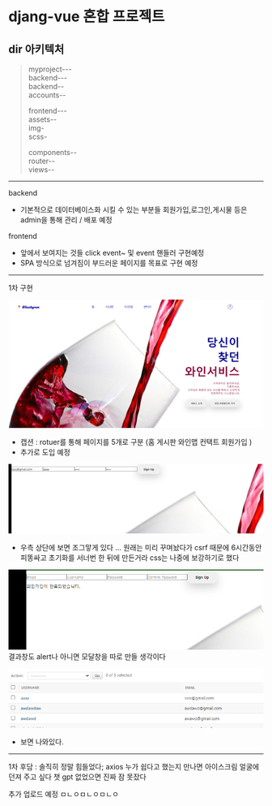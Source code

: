 # djang-vue 혼합 프로젝트

## dir 아키텍처

> myproject---<br>
> backend---<br>
> backend--<br>
> accounts--<br>
>
> frontend---<br>
> assets--<br>
> img-<br>
> scss-<br>
>
> components--<br>
> router--<br>
> views--<br>

---

backend

- 기본적으로 데이터베이스화 시킬 수 있는 부분들 회원가입,로그인,게시물 등은 admin을 통해 관리 / 배포 예정

frontend

- 앞에서 보여지는 것들 click event~ 및 event 핸들러 구현예정
- SPA 방식으로 넘겨짐이 부드러운 페이지를 목표로 구현 예정

---

1차 구현

![메인](./img/main.png)

- 캡션 : rotuer를 통해 페이지를 5개로 구분 (홈 게시판 와인맵 컨택트 회원가입 )
- 추가로 도입 예정

![회원가입1](./img/sign1.png)

- 우측 상단에 보면 조그맣게 있다 ... 원래는 미리 꾸며놨다가 csrf 때문에 6시간동안 피똥싸고 초기화를 서너번 한 뒤에 만든거라 css는 나중에 보강하기로 했다

![회원가입결과](./img/sign2.png)
결과창도 alert나 아니면 모달창을 따로 만들 생각이다

![admin에서 확인](./img/sign_result.png)

- 보면 나와있다.

---

1차 후담 : 솔직히 정말 힘들었다; axios 누가 쉽다고 했는지 만나면 아이스크림 얼굴에 던져 주고 싶다 챗 gpt 없었으면 진짜 잠 못잤다

추가 업로드 예정
ㅁㄴㅇㅁㄴㅇㅁㄴㅇ
